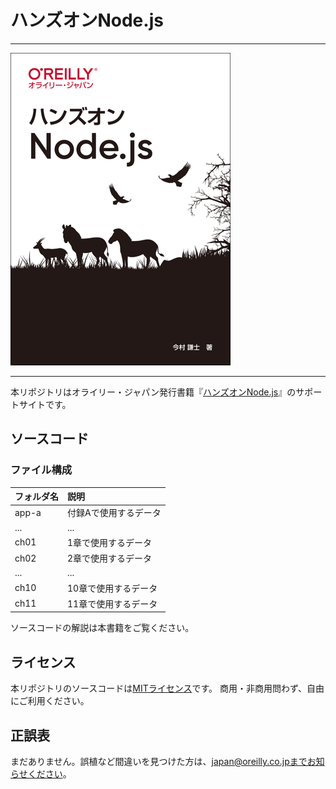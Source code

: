 # ハンズオンNode.js

---

![表紙](hands-on-nodejs.png)

---

本リポジトリはオライリー・ジャパン発行書籍『[ハンズオンNode.js](https://www.oreilly.co.jp/books/9784873119236/)』のサポートサイトです。

## ソースコード

### ファイル構成

|フォルダ名 |説明                   |
|:--        |:--                    |
|app-a      |付録Aで使用するデータ  |
|...        |...                    |
|ch01       |1章で使用するデータ    |
|ch02       |2章で使用するデータ    |
|...        |...                    |
|ch10       |10章で使用するデータ   |
|ch11       |11章で使用するデータ   |

ソースコードの解説は本書籍をご覧ください。

## ライセンス

本リポジトリのソースコードは[MITライセンス](http://www.opensource.org/licenses/MIT)です。
商用・非商用問わず、自由にご利用ください。

## 正誤表

まだありません。誤植など間違いを見つけた方は、japan@oreilly.co.jpまでお知らせください。
